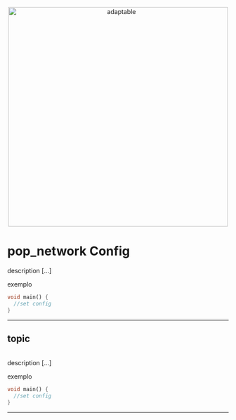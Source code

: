 <p align="center">
   <img src="https://user-images.githubusercontent.com/66264766/157141908-c8a760f7-6e13-4046-90f6-9243f698062b.png" alt="adaptable" width="500"/>
</p>

# pop_network Config

description [...]

exemplo

```dart
void main() {
  //set config
}
```
---
## topic
<br>
description [...]

<br>

exemplo

```dart
void main() {
  //set config
}

```
---

